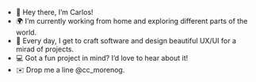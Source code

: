 
- 👋 Hey there, I’m Carlos! 
- 🌍 I’m currently working from home and exploring different parts of the world.
- 🎨 Every day, I get to craft software and design beautiful UX/UI for a mirad of projects. 
- 💻 Got a fun project in mind? I’d love to hear about it!
- ✉️ Drop me a line @cc_morenog. 

<!---
i-moreno/i-moreno is a ✨ special ✨ repository because its `README.md` (this file) appears on your GitHub profile.
You can click the Preview link to take a look at your changes.
--->
